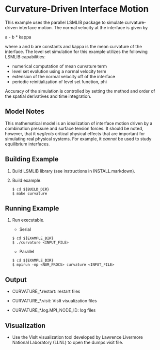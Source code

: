 Curvature-Driven Interface Motion
=================================

This example uses the parallel LSMLIB package to simulate curvature-driven
interface motion. The normal velocity at the interface is given by

  a - b * kappa

where a and b are constants and kappa is the mean curvature of the interface.
The level set simulation for this example utilizes the following LSMLIB
capabilities:

- numerical computation of mean curvature term
- level set evolution using a normal velocity term
- extension of the normal velocity off of the interface
- periodic reinitialization of level set function, phi

Accuracy of the simulation is controlled by setting the method and order
of the spatial derivatives and time integration.

Model Notes
-----------
This mathematical model is an idealization of interface motion driven by
a combination pressure and surface tension forces. It should be noted, however,
that it _neglects_ critical physical effects that are important for simulating
real physical systems. For example, it _cannot_ be used to study equilibrium
interfaces.

Building Example
----------------
1. Build LSMLIB library (see instructions in INSTALL.markdown).

2. Build example.

   ```shell
   $ cd ${BUILD_DIR}
   $ make curvature
   ```
Running Example
---------------
1. Run executable.

   * Serial

   ```shell
   $ cd ${EXAMPLE_DIR}
   $ ./curvature <INPUT_FILE>
   ```

   * Parallel

   ```shell
   $ cd ${EXAMPLE_DIR}
   $ mpirun -np <NUM_PROCS> curvature <INPUT_FILE>
   ```

Output
------
- CURVATURE_*.restart: restart files

- CURVATURE_*.visit: VisIt visualization files

- CURVATURE_*.log.MPI_NODE_ID: log files

Visualization
-------------
- Use the VisIt visualization tool developed by Lawrence Livermore National
  Laboratory (LLNL) to open the dumps.visit file.
